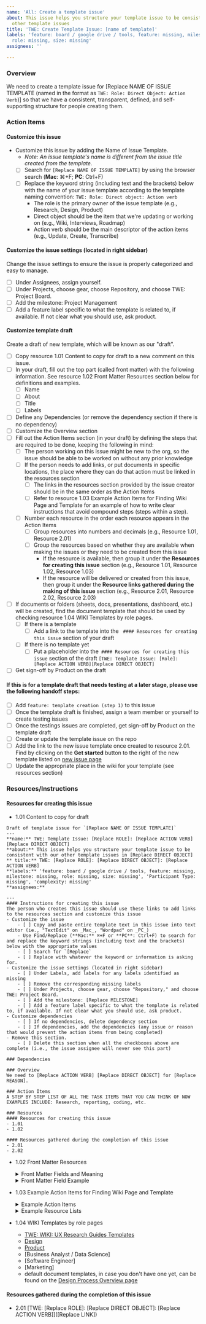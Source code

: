 ```yaml
---
name: 'All: Create a template issue'
about: This issue helps you structure your template issue to be consistent with our
  other template issues
title: 'TWE: Create Template Issue: [name of template]'
labels: 'feature: board / google drive / tools, feature: missing, milestone: missing,
  role: missing, size: missing'
assignees: ''

---
```


### Overview
We need to create a template issue for [Replace NAME OF ISSUE TEMPLATE (named in the format as `TWE: Role: Direct Object: Action Verb`)] so that we have a consistent, transparent, defined, and self-supporting structure for people creating them.

### Action Items
#### Customize this issue
 - Customize this issue by adding the Name of Issue Template. 
    - _Note: An issue template's name is different from the issue title created from the template._
    - [ ] Search for `[Replace NAME OF ISSUE TEMPLATE]` by using the browser search (**Mac**: ⌘+F; **PC**: Ctrl+F)
    - [ ] Replace the keyword string (including text and the brackets) below with the name of your issue template according to the template naming convention: `TWE: Role: Direct object: Action verb`
        - The role is the primary owner of the issue template (e.g., Research, Design, Product)
        - Direct object should be the item that we're updating or working on (e.g., Wiki, Interviews, Roadmap)
        - Action verb should be the main descriptor of the action items (e.g., Update, Create, Transcribe)

#### Customize the issue settings (located in right sidebar)
Change the issue settings to ensure the issue is properly categorized and easy to manage.
- [ ] Under Assignees, assign yourself.
- [ ] Under Projects, choose gear, choose Repository, and choose TWE: Project Board.
- [ ] Add the milestone: Project Management
- [ ] Add a feature label specific to what the template is related to, if available.  If not clear what you should use, ask product.

#### Customize template draft
Create a draft of new template, which will be known as our "draft".
- [ ] Copy resource 1.01 Content to copy for draft to a new comment on this issue.
- [ ] In your draft, fill out the top part (called front matter) with the following information.  See resource 1.02 Front Matter Resources section below for definitions and examples.
    - [ ] Name
    - [ ] About
    - [ ] Title
    - [ ] Labels
- [ ] Define any Dependencies (or remove the dependency section if there is no dependency)
- [ ] Customize the Overview section
- [ ] Fill out the Action Items section (in your draft) by defining the steps that are required to be done, keeping the following in mind:
   - [ ] The person working on this issue might be new to the org, so the issue should be able to be worked on without any prior knowledge
   - [ ] If the person needs to add links, or put documents in specific locations, the place where they can do that action must be linked in the resources section
      - [ ] The links in the resources section provided by the issue creator should be in the same order as the Action Items 
      - [ ] Refer to resource 1.03 Example Action Items for Finding Wiki Page and Template for an example of how to write clear instructions that avoid compound steps (steps within a step).
   - [ ] Number each resource in the order each resource appears in the Action Items
       - [ ] Group resources into numbers and decimals (e.g., Resource 1.01, Resource 2.01)
       - [ ] Group the resources based on whether they are available when making the issues or they need to be created from this issue
           - If the resource is available, then group it under the **Resources for creating this issue** section (e.g., Resource 1.01, Resource 1.02, Resource 1.03)
           - If the resource will be delivered or created from this issue, then group it under the **Resource links gathered during the making of this issue** section (e.g., Resource 2.01, Resource 2.02, Resource 2.03)
- [ ] If documents or folders (sheets, docs, presentations, dashboard, etc.) will be created, find the document template that should be used by checking resource 1.04 WIKI Templates by role pages.  
  - [ ] If there is a template
     - [ ] Add a link to the template into the ` #### Resources for creating this issue`  section of your draft
  - [ ] If there is no template yet
    - [ ] Put a placeholder into the` #### Resources for creating this issue`  section of the draft `[TWE: Template Issue: [Role]: [Replace ACTION VERB][Replace DIRECT OBJECT]`
- [ ] Get sign-off by Product on the draft

#### If this is for a template draft that needs testing at a later stage, please use the following handoff steps:
- [ ] Add `feature: template creation (step 1)` to this issue
- [ ] Once the template draft is finished, assign a team member or yourself to create testing issues 
- [ ] Once the testings issues are completed, get sign-off by Product on the template draft
- [ ] Create or update the template issue on the repo 
- [ ] Add the link to the new issue template once created to resource 2.01.  Find by clicking on the **Get started** button to the right of the new template listed on [new issue page](https://github.com/hackforla/internship/issues/new/choose)
- [ ] Update the appropriate place in the wiki for your template (see resources section)

### Resources/Instructions

#### Resources for creating this issue
- 1.01 Content to copy for draft
```
Draft of template issue for `[Replace NAME OF ISSUE TEMPLATE]`
---
**name:** TWE: Template Issue: [Replace ROLE]: [Replace ACTION VERB][Replace DIRECT OBJECT]
**about:** This issue helps you structure your template issue to be consistent with our other template issues in [Replace DIRECT OBJECT]
** title:** TWE: [Replace ROLE]: [Replace DIRECT OBJECT]: [Replace ACTION VERB]
**labels:** 'feature: board / google drive / tools, feature: missing, milestone: missing, role: missing, size: missing', 'Participant Type: missing', 'complexity: missing'
**assignees:**

---
#### Instructions for creating this issue
The person who creates this issue should use these links to add links to the resources section and customize this issue
- Customize the issue
    - [ ] Copy and paste entire template text in this issue into text editor (ie., "TextEdit" on _Mac_, "Wordpad" on _PC_)
    - Use Find/Replace (**Mac:** ⌘+F or **PC**: Ctrl+F) to search for and replace the keyword strings (including text and the brackets) below with the appropriate values 
    - [ ] Search for `[Replace`
    - [ ] Replace with whatever the keyword or information is asking for.
- Customize the issue settings (located in right sidebar)
    - [ ] Under Labels, add labels for any labels identified as missing
    - [ ] Remove the corresponding missing labels
    - [ ] Under Projects, choose gear, choose "Repository," and choose TWE: Project Board.
    - [ ] Add the milestone: [Replace MILESTONE]
    - [ ] Add a feature label specific to what the template is related to, if available. If not clear what you should use, ask product.
- Customize dependencies 
    - [ ] If no dependencies, delete dependency section
    - [ ] If dependencies, add the dependencies (any issue or reason that would prevent the action items from being completed)
- Remove this section.
    - [ ] Delete this section when all the checkboxes above are complete (i.e., the issue assignee will never see this part)

### Dependencies

### Overview
We need to [Replace ACTION VERB] [Replace DIRECT OBJECT] for [Replace REASON].

### Action Items
A STEP BY STEP LIST OF ALL THE TASK ITEMS THAT YOU CAN THINK OF NOW EXAMPLES INCLUDE: Research, reporting, coding, etc.

### Resources
#### Resources for creating this issue
- 1.01
- 1.02

#### Resources gathered during the completion of this issue
- 2.01
- 2.02
```

- 1.02 Front Matter Resources
   <details>
   <summary>Front Matter Fields and Meaning</summary>

   - name: (name that appear on the new issue tab)
   - about: (is the description that appears next to the issue template on the new issue tab)
   - title: (the title that appears when the issue is created.  User then customizes this title for their issue)
       - Use the naming convention: TWE: Role: Direct object: Action verb
       - If more than one word should go into the direct object spot, use multiple square brackets with the keyword (see example below)
   - labels: (choose the labels that will be the same each time, and choose missing labels for the ones that depend on content)
   - assignees:  
   </details>
   <details>
   <summary>Front Matter Field Example</summary>

   - name: 'TWE: Template Issue: Research: Create Roadmap'
   - about:  This issue helps you structure your template issue to be consistent with our other template issues in roadmap
   - title: 'TWE: Research: IS[Replace YY]: RP[Replace 000]: [Replace TYPE OF PARTICIPANT] [Replace TYPE OF RESEARCH METHOD]: Roadmap : Create'
   - labels: 'feature: research', 'feature: roadmap', 'milestone: missing', 'role: UI/UX research', 'Participant Type: missing', 'Research 000: missing', 'complexity: missing'
   - 'size: 0.50pt'
   - assignees: ''
   </details>

- 1.03 Example Action Items for Finding Wiki Page and Template
   <details>
   <summary>Example Action Items</summary>

   ```
   ### Action Items
   - Customize wiki page
        - [ ] Go to link 1.01 Internship Wiki, Join the team page
        - [ ] Find wiki page for this issue by looking at role pages.
        - [ ] Copy the link for the wiki page.
        - [ ] Add the link to Resource 2.01
           - [ ] Add the name of the link in square brackets
           - [ ] Add the URL in parenthesis without a space between the square bracket and parenthesis
   - Customize document template.
       - [ ] Go to link 1.02 Design Process Overview
       - [ ] Find document template that should be used in this issue.
       - [ ] Copy the link for the template.
       - [ ] Add the link to Resource 2.02
           - [ ] Add the name of the link in square brackets
           - [ ] Add the URL in parenthesis without a space between the square bracket and parenthesis
   ```

   </details>

   <details>
   <summary>Example Resource Lists</summary>

   ```
   ### Resources for creating this issue
   - 1.01. [Internship Wiki, Join the team page](https://github.com/hackforla/internship/wiki/Joining-the-Team)
   - 1.02. [Design Process Overview](https://github.com/hackforla/internship/wiki/Design-Process-Overview)

   ### Resource links gathered during the making of this issue
   - 2.01. [Wiki page for [Replace TYPE OF ROLE]]
   - 2.02. [TWE: Template: [Replace NAME OF TEMPLATE]]
   ```

   </details>

- 1.04 WIKI Templates by role pages
   - [TWE: WIKI: UX Research Guides Templates](https://github.com/hackforla/internship/wiki/UX-Research-Guides-Templates) 
   - [Design](https://github.com/hackforla/internship/wiki/Design-Process-Overview)
   - [Product](https://github.com/hackforla/internship/wiki/Product)
   - [Business Analyst / Data Science]
   - [Software Engineer]
   - [Marketing]
   - default document templates, in case you don't have one yet, can be found on the [Design Process Overview page](https://github.com/hackforla/internship/wiki/Design-Process-Overview)

#### Resources gathered during the completion of this issue
- 2.01 [TWE: [Replace ROLE]: [Replace DIRECT OBJECT]: [Replace ACTION VERB]]([Replace LINK])
